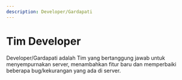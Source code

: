 ```yaml
---
description: Developer/Gardapati
---
```


# Tim Developer

Developer/Gardapati adalah Tim yang bertanggung jawab untuk menyempurnakan server, menambahkan fitur baru dan memperbaiki beberapa bug/kekurangan yang ada di server.
